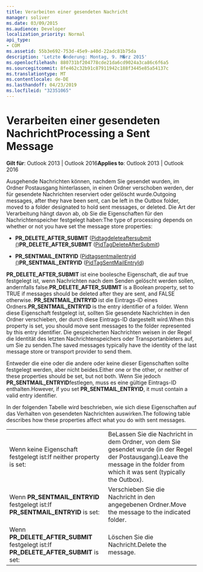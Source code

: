 ```yaml
---
title: Verarbeiten einer gesendeten Nachricht
manager: soliver
ms.date: 03/09/2015
ms.audience: Developer
localization_priority: Normal
api_type:
- COM
ms.assetid: 55b3e692-753d-45e9-a40d-22adc81b75da
description: 'Letzte �nderung: Montag, 9. M�rz 2015'
ms.openlocfilehash: 880731bf204778cde21da6cd9024a3ca86c6f6a5
ms.sourcegitcommit: 8fe462c32b91c87911942c188f3445e85a54137c
ms.translationtype: MT
ms.contentlocale: de-DE
ms.lasthandoff: 04/23/2019
ms.locfileid: "32351065"
---
```

# <a name="processing-a-sent-message"></a><span data-ttu-id="836c5-103">Verarbeiten einer gesendeten Nachricht</span><span class="sxs-lookup"><span data-stu-id="836c5-103">Processing a Sent Message</span></span>

  
  
<span data-ttu-id="836c5-104">**Gilt für**: Outlook 2013 | Outlook 2016</span><span class="sxs-lookup"><span data-stu-id="836c5-104">**Applies to**: Outlook 2013 | Outlook 2016</span></span> 
  
<span data-ttu-id="836c5-105">Ausgehende Nachrichten können, nachdem Sie gesendet wurden, im Ordner Postausgang hinterlassen, in einen Ordner verschoben werden, der für gesendete Nachrichten reserviert oder gelöscht wurde.</span><span class="sxs-lookup"><span data-stu-id="836c5-105">Outgoing messages, after they have been sent, can be left in the Outbox folder, moved to a folder designated to hold sent messages, or deleted.</span></span> <span data-ttu-id="836c5-106">Die Art der Verarbeitung hängt davon ab, ob Sie die Eigenschaften für den Nachrichtenspeicher festgelegt haben:</span><span class="sxs-lookup"><span data-stu-id="836c5-106">The type of processing depends on whether or not you have set the message store properties:</span></span>
  
- <span data-ttu-id="836c5-107">**PR_DELETE_AFTER_SUBMIT** ([Pidtagdeleteaftersubmit (](pidtagdeleteaftersubmit-canonical-property.md))</span><span class="sxs-lookup"><span data-stu-id="836c5-107">**PR_DELETE_AFTER_SUBMIT** ([PidTagDeleteAfterSubmit](pidtagdeleteaftersubmit-canonical-property.md))</span></span> 
    
- <span data-ttu-id="836c5-108">**PR_SENTMAIL_ENTRYID** ([Pidtagsentmailentryid (](pidtagsentmailentryid-canonical-property.md))</span><span class="sxs-lookup"><span data-stu-id="836c5-108">**PR_SENTMAIL_ENTRYID** ([PidTagSentMailEntryId](pidtagsentmailentryid-canonical-property.md))</span></span> 
    
 <span data-ttu-id="836c5-109">**PR_DELETE_AFTER_SUBMIT** ist eine boolesche Eigenschaft, die auf true festgelegt ist, wenn Nachrichten nach dem Senden gelöscht werden sollen, andernfalls false.</span><span class="sxs-lookup"><span data-stu-id="836c5-109">**PR_DELETE_AFTER_SUBMIT** is a Boolean property, set to TRUE if messages should be deleted after they are sent, and FALSE otherwise.</span></span> <span data-ttu-id="836c5-110">**PR_SENTMAIL_ENTRYID** ist die Eintrags-ID eines Ordners.</span><span class="sxs-lookup"><span data-stu-id="836c5-110">**PR_SENTMAIL_ENTRYID** is the entry identifier of a folder.</span></span> <span data-ttu-id="836c5-111">Wenn diese Eigenschaft festgelegt ist, sollten Sie gesendete Nachrichten in den Ordner verschieben, der durch diese Eintrags-ID dargestellt wird.</span><span class="sxs-lookup"><span data-stu-id="836c5-111">When this property is set, you should move sent messages to the folder represented by this entry identifier.</span></span> <span data-ttu-id="836c5-112">Die gespeicherten Nachrichten weisen in der Regel die Identität des letzten Nachrichtenspeichers oder Transportanbieters auf, um Sie zu senden.</span><span class="sxs-lookup"><span data-stu-id="836c5-112">The saved messages typically have the identity of the last message store or transport provider to send them.</span></span> 
  
<span data-ttu-id="836c5-113">Entweder die eine oder die andere oder keine dieser Eigenschaften sollte festgelegt werden, aber nicht beides.</span><span class="sxs-lookup"><span data-stu-id="836c5-113">Either one or the other, or neither of these properties should be set, but not both.</span></span> <span data-ttu-id="836c5-114">Wenn Sie jedoch **PR_SENTMAIL_ENTRYID**festlegen, muss es eine gültige Eintrags-ID enthalten.</span><span class="sxs-lookup"><span data-stu-id="836c5-114">However, if you set **PR_SENTMAIL_ENTRYID**, it must contain a valid entry identifier.</span></span> 
  
<span data-ttu-id="836c5-115">In der folgenden Tabelle wird beschrieben, wie sich diese Eigenschaften auf das Verhalten von gesendeten Nachrichten auswirken.</span><span class="sxs-lookup"><span data-stu-id="836c5-115">The following table describes how these properties affect what you do with sent messages.</span></span>
  
|||
|:-----|:-----|
|<span data-ttu-id="836c5-116">Wenn keine Eigenschaft festgelegt ist:</span><span class="sxs-lookup"><span data-stu-id="836c5-116">If neither property is set:</span></span>  <br/> |<span data-ttu-id="836c5-117">BeLassen Sie die Nachricht in dem Ordner, von dem Sie gesendet wurde (in der Regel der Postausgang).</span><span class="sxs-lookup"><span data-stu-id="836c5-117">Leave the message in the folder from which it was sent (typically the Outbox).</span></span>  <br/> |
|<span data-ttu-id="836c5-118">Wenn **PR_SENTMAIL_ENTRYID** festgelegt ist:</span><span class="sxs-lookup"><span data-stu-id="836c5-118">If **PR_SENTMAIL_ENTRYID** is set:</span></span>  <br/> |<span data-ttu-id="836c5-119">Verschieben Sie die Nachricht in den angegebenen Ordner.</span><span class="sxs-lookup"><span data-stu-id="836c5-119">Move the message to the indicated folder.</span></span>  <br/> |
|<span data-ttu-id="836c5-120">Wenn **PR_DELETE_AFTER_SUBMIT** festgelegt ist:</span><span class="sxs-lookup"><span data-stu-id="836c5-120">If **PR_DELETE_AFTER_SUBMIT** is set:</span></span>  <br/> |<span data-ttu-id="836c5-121">Löschen Sie die Nachricht.</span><span class="sxs-lookup"><span data-stu-id="836c5-121">Delete the message.</span></span>  <br/> |
   

